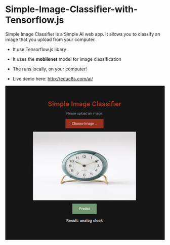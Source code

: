 # Simple-Image-Classifier-with-Tensorflow.js

Simple Image Classifier is a Simple AI web app. It allows you to classify an image that you upload from your computer.

* It use Tensorflow.js libary

* It uses the **mobilenet** model for image classification

* The runs locally, on your computer!

* Live demo here: http://educ8s.com/ai/

<p align="center">
  <img src="preview.jpg" alt="Running the demo" width="738">
</p>
